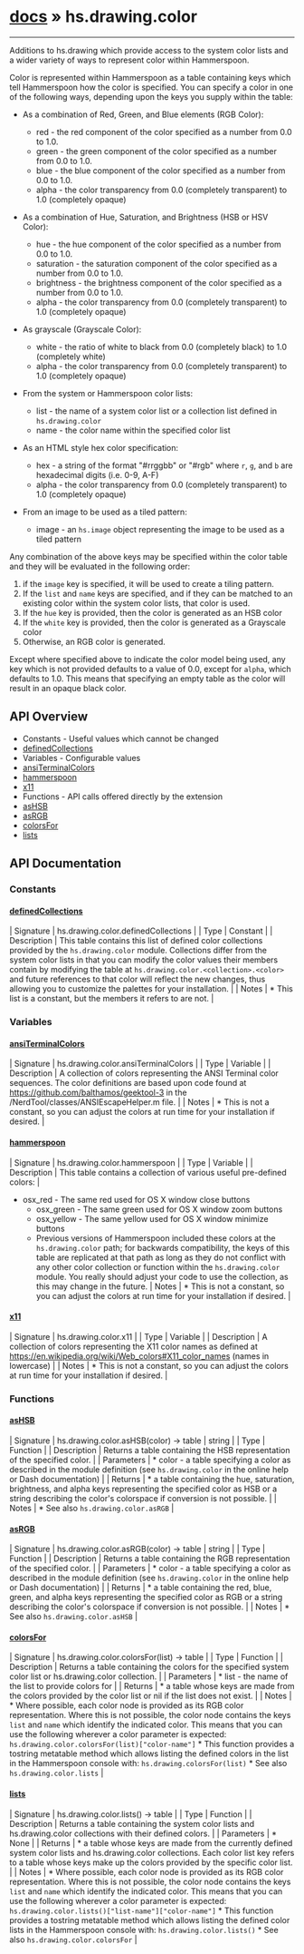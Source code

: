 # [docs](index.md) » hs.drawing.color
---

Additions to hs.drawing which provide access to the system color lists and a wider variety of ways to represent color within Hammerspoon.

Color is represented within Hammerspoon as a table containing keys which tell Hammerspoon how the color is specified.  You can specify a color in one of the following ways, depending upon the keys you supply within the table:

* As a combination of Red, Green, and Blue elements (RGB Color):
  * red   - the red component of the color specified as a number from 0.0 to 1.0.
  * green - the green component of the color specified as a number from 0.0 to 1.0.
  * blue  - the blue component of the color specified as a number from 0.0 to 1.0.
  * alpha - the color transparency from 0.0 (completely transparent) to 1.0 (completely opaque)

* As a combination of Hue, Saturation, and Brightness (HSB or HSV Color):
  * hue        - the hue component of the color specified as a number from 0.0 to 1.0.
  * saturation - the saturation component of the color specified as a number from 0.0 to 1.0.
  * brightness - the brightness component of the color specified as a number from 0.0 to 1.0.
  * alpha      - the color transparency from 0.0 (completely transparent) to 1.0 (completely opaque)

* As grayscale (Grayscale Color):
  * white - the ratio of white to black from 0.0 (completely black) to 1.0 (completely white)
  * alpha - the color transparency from 0.0 (completely transparent) to 1.0 (completely opaque)

* From the system or Hammerspoon color lists:
  * list - the name of a system color list or a collection list defined in `hs.drawing.color`
  * name - the color name within the specified color list

* As an HTML style hex color specification:
  * hex   - a string of the format "#rrggbb" or "#rgb" where `r`, `g`, and `b` are hexadecimal digits (i.e. 0-9, A-F)
  * alpha - the color transparency from 0.0 (completely transparent) to 1.0 (completely opaque)

* From an image to be used as a tiled pattern:
  * image - an `hs.image` object representing the image to be used as a tiled pattern

Any combination of the above keys may be specified within the color table and they will be evaluated in the following order:
  1. if the `image` key is specified, it will be used to create a tiling pattern.
  2. If the `list` and `name` keys are specified, and if they can be matched to an existing color within the system color lists, that color is used.
  3. If the `hue` key is provided, then the color is generated as an HSB color
  4. If the `white` key is provided, then the color is generated as a Grayscale color
  5. Otherwise, an RGB color is generated.

Except where specified above to indicate the color model being used, any key which is not provided defaults to a value of 0.0, except for `alpha`, which defaults to 1.0.  This means that specifying an empty table as the color will result in an opaque black color.

## API Overview
* Constants - Useful values which cannot be changed
* [definedCollections](#definedCollections)
* Variables - Configurable values
* [ansiTerminalColors](#ansiTerminalColors)
* [hammerspoon](#hammerspoon)
* [x11](#x11)
* Functions - API calls offered directly by the extension
* [asHSB](#asHSB)
* [asRGB](#asRGB)
* [colorsFor](#colorsFor)
* [lists](#lists)

## API Documentation

### Constants

#### [definedCollections](#definedCollections)
| Signature   | hs.drawing.color.definedCollections  |
| Type        | Constant |
| Description | This table contains this list of defined color collections provided by the `hs.drawing.color` module.  Collections differ from the system color lists in that you can modify the color values their members contain by modifying the table at `hs.drawing.color.<collection>.<color>` and future references to that color will reflect the new changes, thus allowing you to customize the palettes for your installation. |
| Notes |  * This list is a constant, but the members it refers to are not. | 
### Variables

#### [ansiTerminalColors](#ansiTerminalColors)
| Signature   | hs.drawing.color.ansiTerminalColors  |
| Type        | Variable |
| Description | A collection of colors representing the ANSI Terminal color sequences.  The color definitions are based upon code found at https://github.com/balthamos/geektool-3 in the /NerdTool/classes/ANSIEscapeHelper.m file. |
| Notes |  * This is not a constant, so you can adjust the colors at run time for your installation if desired. | 
#### [hammerspoon](#hammerspoon)
| Signature   | hs.drawing.color.hammerspoon  |
| Type        | Variable |
| Description | This table contains a collection of various useful pre-defined colors: |
   * osx_red - The same red used for OS X window close buttons
     * osx_green - The same green used for OS X window zoom buttons
     * osx_yellow - The same yellow used for OS X window minimize buttons
     * Previous versions of Hammerspoon included these colors at the `hs.drawing.color` path; for backwards compatibility, the keys of this table are replicated at that path as long as they do not conflict with any other color collection or function within the `hs.drawing.color` module.  You really should adjust your code to use the collection, as this may change in the future.
| Notes |  * This is not a constant, so you can adjust the colors at run time for your installation if desired. | 
#### [x11](#x11)
| Signature   | hs.drawing.color.x11  |
| Type        | Variable |
| Description | A collection of colors representing the X11 color names as defined at  https://en.wikipedia.org/wiki/Web_colors#X11_color_names (names in lowercase) |
| Notes |  * This is not a constant, so you can adjust the colors at run time for your installation if desired. | 
### Functions

#### [asHSB](#asHSB)
| Signature   | hs.drawing.color.asHSB(color) -> table | string  |
| Type        | Function |
| Description | Returns a table containing the HSB representation of the specified color. |
| Parameters |  * color - a table specifying a color as described in the module definition (see `hs.drawing.color` in the online help or Dash documentation) | | Returns |  * a table containing the hue, saturation, brightness, and alpha keys representing the specified color as HSB or a string describing the color's colorspace if conversion is not possible. | | Notes |  * See also `hs.drawing.color.asRGB` | 
#### [asRGB](#asRGB)
| Signature   | hs.drawing.color.asRGB(color) -> table | string  |
| Type        | Function |
| Description | Returns a table containing the RGB representation of the specified color. |
| Parameters |  * color - a table specifying a color as described in the module definition (see `hs.drawing.color` in the online help or Dash documentation) | | Returns |  * a table containing the red, blue, green, and alpha keys representing the specified color as RGB or a string describing the color's colorspace if conversion is not possible. | | Notes |  * See also `hs.drawing.color.asHSB` | 
#### [colorsFor](#colorsFor)
| Signature   | hs.drawing.color.colorsFor(list) -> table  |
| Type        | Function |
| Description | Returns a table containing the colors for the specified system color list or hs.drawing.color collection. |
| Parameters |  * list - the name of the list to provide colors for | | Returns |  * a table whose keys are made from the colors provided by the color list or nil if the list does not exist. | | Notes |  * Where possible, each color node is provided as its RGB color representation.  Where this is not possible, the color node contains the keys `list` and `name` which identify the indicated color.  This means that you can use the following wherever a color parameter is expected: `hs.drawing.color.colorsFor(list)["color-name"]` * This function provides a tostring metatable method which allows listing the defined colors in the list in the Hammerspoon console with: `hs.drawing.colorsFor(list)` * See also `hs.drawing.color.lists` | 
#### [lists](#lists)
| Signature   | hs.drawing.color.lists() -> table  |
| Type        | Function |
| Description | Returns a table containing the system color lists and hs.drawing.color collections with their defined colors. |
| Parameters |  * None | | Returns |  * a table whose keys are made from the currently defined system color lists and hs.drawing.color collections.  Each color list key refers to a table whose keys make up the colors provided by the specific color list. | | Notes |  * Where possible, each color node is provided as its RGB color representation.  Where this is not possible, the color node contains the keys `list` and `name` which identify the indicated color.  This means that you can use the following wherever a color parameter is expected: `hs.drawing.color.lists()["list-name"]["color-name"]` * This function provides a tostring metatable method which allows listing the defined color lists in the Hammerspoon console with: `hs.drawing.color.lists()` * See also `hs.drawing.color.colorsFor` | 